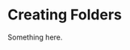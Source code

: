 [title]: # (Creating Folders)
[tags]: # (XXX)
[priority]: # (4137)
# Creating Folders
Something here.

